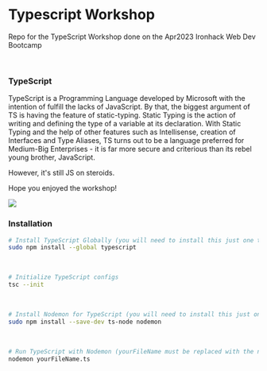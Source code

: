 # Typescript Workshop
Repo for the TypeScript Workshop done on the Apr2023 Ironhack Web Dev Bootcamp

<br>

### TypeScript
TypeScript is a Programming Language developed by Microsoft with the intention of fulfill the lacks of JavaScript. By that, the biggest argument of TS is having the feature of static-typing. Static Typing is the action of writing and defining the type of a variable at its declaration. With Static Typing and the help of other features such as Intellisense, creation of Interfaces and Type Aliases, TS turns out to be a language preferred for Medium-Big Enterprises - it is far more secure and criterious than its rebel young brother, JavaScript.

However, it's still JS on steroids. 

Hope you enjoyed the workshop!

<img src="https://www.meme-arsenal.com/memes/130df986d03cc4f5fad0dc19d0c9cd9a.jpg"/>

<br>

### Installation 

```bash
# Install TypeScript Globally (you will need to install this just one time in your computer life!)
sudo npm install --global typescript
```

<br>

```bash
# Initialize TypeScript configs 
tsc --init
```

<br>

```bash
# Install Nodemon for TypeScript (you will need to install this just one time in your computer life!)
sudo npm install --save-dev ts-node nodemon
```

<br>

```bash
# Run TypeScript with Nodemon (yourFileName must be replaced with the name of your typeScript file)
nodemon yourFileName.ts
```
